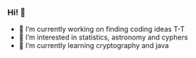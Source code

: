 ### Hi! 👋

- 🔭 I’m currently working on finding coding ideas T-T
- 👀 I’m interested in statistics, astronomy and cyphers
- 🌱 I’m currently learning cryptography and java
